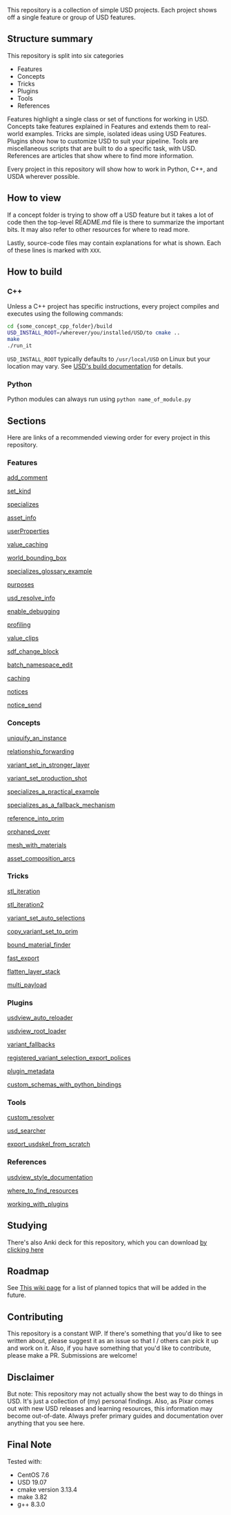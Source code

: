 This repository is a collection of simple USD projects. Each project
shows off a single feature or group of USD features.


## Structure summary

This repository is split into six categories

- Features
- Concepts
- Tricks
- Plugins
- Tools
- References

Features highlight a single class or set of functions for working in USD.
Concepts take features explained in Features and extends them to real-world examples.
Tricks are simple, isolated ideas using USD Features.
Plugins show how to customize USD to suit your pipeline.
Tools are miscellaneous scripts that are built to do a specific task, with USD.
References are articles that show where to find more information.

Every project in this repository will show how to work in Python, C++,
and USDA wherever possible.


## How to view
If a concept folder is trying to show off a USD feature but it takes a
lot of code then the top-level README.md file is there to summarize the
important bits. It may also refer to other resources for where to read
more.

Lastly, source-code files may contain explanations for what is shown.
Each of these lines is marked with `XXX`.


## How to build
### C++
Unless a C++ project has specific instructions, every project compiles
and executes using the following commands:

```bash
cd {some_concept_cpp_folder}/build
USD_INSTALL_ROOT=/wherever/you/installed/USD/to cmake ..
make
./run_it
```

`USD_INSTALL_ROOT` typically defaults to `/usr/local/USD`
on Linux but your location may vary. 
See [USD's build documentation](https://github.com/PixarAnimationStudios/USD#3-run-the-script) for details.


### Python
Python modules can always run using `python name_of_module.py`

## Sections
Here are links of a recommended viewing order for every project in this repository.

### Features

[add_comment](concepts/add_comment)

[set_kind](concepts/set_kind)

[specializes](concepts/specializes)

[asset_info](concepts/asset_info)

[userProperties](concepts/userProperties)

[value_caching](concepts/value_caching)

[world_bounding_box](concepts/world_bounding_box)

[specializes_glossary_example](tricks/specializes_glossary_example)

[purposes](concepts/purposes)

[usd_resolve_info](concepts/usd_resolve_info)

[enable_debugging](concepts/enable_debugging)

[profiling](guides/profiling_usd.md)

[value_clips](concepts/value_clips)

[sdf_change_block](concepts/sdf_change_block)

[batch_namespace_edit](concepts/batch_namespace_edit)

[caching](concepts/caching)

[notices](concepts/notices)

[notice_send](concepts/notice_send)


### Concepts

[uniquify_an_instance](tricks/uniquify_an_instance)

[relationship_forwarding](concepts/relationship_forwarding)

[variant_set_in_stronger_layer](tricks/variant_set_in_stronger_layer)

[variant_set_production_shot](tricks/variant_set_production_shot)

[specializes_a_practical_example](tricks/specializes_a_practical_example)

[specializes_as_a_fallback_mechanism](tricks/specializes_as_a_fallback_mechanism)

[reference_into_prim](tricks/reference_into_prim)

[orphaned_over](tricks/orphaned_over)

[mesh_with_materials](concepts/mesh_with_materials)

[asset_composition_arcs](guides/asset_composition_arcs.md)


### Tricks

[stl_iteration](tricks/stl_iteration)

[stl_iteration2](tricks/stl_iteration2)

[variant_set_auto_selections](tricks/variant_set_auto_selections )

[copy_variant_set_to_prim](concepts/copy_variant_set_to_prim)

[bound_material_finder](concepts/bound_material_finder)

[fast_export](tricks/fast_export)

[flatten_layer_stack](tricks/flatten_layer_stack)

[multi_payload](concepts/multi_payload)


### Plugins

[usdview_auto_reloader](tricks/usdview_auto_reloader)

[usdview_root_loader](tricks/usdview_root_loader)

[variant_fallbacks](concepts/variant_fallbacks)

[registered_variant_selection_export_polices](guides/registered_variant_selection_export_policies)

[plugin_metadata](concepts/plugin_metadata)

[custom_schemas_with_python_bindings](tricks/custom_schemas_with_python_bindings)


### Tools

[custom_resolver](concepts/custom_resolver)

[usd_searcher](tricks/usd_searcher)

[export_usdskel_from_scratch](tricks/export_usdskel_from_scratch)


### References

[usdview_style_documentation](guides/usdview_style_documentation)

[where_to_find_resources](guides/where_to_find_resources.md)

[working_with_plugins](guides/working_with_plugins.md)


## Studying

There's also Anki deck for this repository, which you can download
[by clicking here](https://drive.google.com/file/d/1qx8N9wwL2ufviuWcQrY3zT2S6GN6nrg7/view?usp=sharing)


## Roadmap
See [This wiki page](https://github.com/ColinKennedy/USD-Cookbook/wiki)
for a list of planned topics that will be added in the future.


## Contributing
This repository is a constant WIP. If there's something that you'd like
to see written about, please suggest it as an issue so that I / others
can pick it up and work on it. Also, if you have something that you'd
like to contribute, please make a PR. Submissions are welcome!


## Disclaimer
But note: This repository may not actually show the best way to do
things in USD. It's just a collection of (my) personal findings. Also,
as Pixar comes out with new USD releases and learning resources, this
information may become out-of-date. Always prefer primary guides and
documentation over anything that you see here.


## Final Note
Tested with:
- CentOS 7.6
- USD 19.07
- cmake version 3.13.4
- make 3.82
- g++ 8.3.0  
